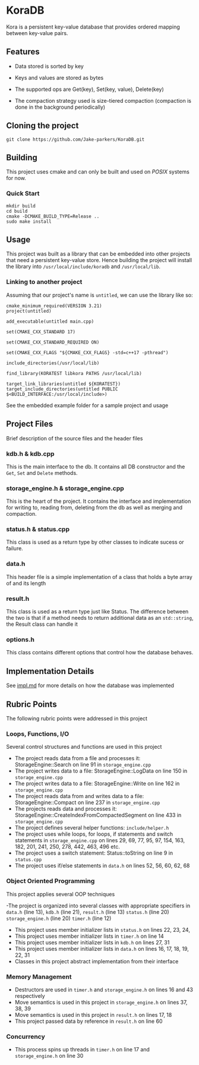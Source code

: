 # KoraDB
Kora is a persistent key-value database that provides ordered mapping between key-value pairs. 

## Features

- Data stored is sorted by key

- Keys and values are stored as bytes

- The supported ops are Get(key), Set(key, value), Delete(key)

- The compaction strategy used is size-tiered compaction (compaction is done in the background periodically)

## Cloning the project

```
git clone https://github.com/Jake-parkers/KoraDB.git
```
## Building

This project uses cmake and can only be built and used on *POSIX* systems for now.

### Quick Start

```
mkdir build
cd build
cmake -DCMAKE_BUILD_TYPE=Release ..
sudo make install
```

## Usage
This project was built as a library that can be embedded into other projects that need a persistent key-value store. Hence building the project will install the library into `/usr/local/include/koradb` and `/usr/local/lib`. 

### Linking to another project

Assuming that our project's name is `untitled`, we can use the library like so:

```
cmake_minimum_required(VERSION 3.21)
project(untitled)

add_executable(untitled main.cpp)

set(CMAKE_CXX_STANDARD 17)

set(CMAKE_CXX_STANDARD_REQUIRED ON)

set(CMAKE_CXX_FLAGS "${CMAKE_CXX_FLAGS} -std=c++17 -pthread")

include_directories(/usr/local/lib)

find_library(KORATEST libkora PATHS /usr/local/lib)

target_link_libraries(untitled ${KORATEST})
target_include_directories(untitled PUBLIC  $<BUILD_INTERFACE:/usr/local/include>)

```
See the embedded example folder for a sample project and usage

## Project Files

Brief description of the source files and the header files

### kdb.h & kdb.cpp

This is the main interface to the db. It contains all DB constructor and the  `Get`, `Set` and `Delete` methods.

### storage_engine.h & storage_engine.cpp

This is the heart of the project. It contains the interface and implementation for writing to, reading from, deleting from the db as well as merging and compaction.

### status.h & status.cpp

This class is used as a return type by other classes to indicate sucess or failure.

### data.h

This header file is a simple implementation of a class that holds a byte array of and its length

### result.h

This class is used as a return type just like Status. The difference between the two is that if a method needs to return additional data as an `std::string`, the Result class can handle it

### options.h

This class contains different options that control how the database behaves.

## Implementation Details

See [impl.md](https://github.com/Jake-parkers/KoraDB/blob/main/impl.md) for more details on how the database was implemented


## Rubric Points

The following rubric points were addressed in this project

### Loops, Functions, I/O

Several control structures and functions are used in this project

- The project reads data from a file and processes it: StorageEngine::Search on line 91 in `storage_engine.cpp`
- The project writes data to a file: StorageEngine::LogData on line 150 in `storage_engine.cpp`
- The project writes data to a file: StorageEngine::Write on line 162 in `storage_engine.cpp`
- The project reads data from and writes data to a file: StorageEngine::Compact on line 237 in `storage_engine.cpp`
- The projects reads data and processes it: StorageEngine::CreateIndexFromCompactedSegment on line 433 in `storage_engine.cpp`
- The project defines several helper functions: `include/helper.h`
- The project uses while loops, for loops, if statements and switch statements in `storage_engine.cpp` on lines 29, 69, 77, 95, 97, 154, 163, 182, 201, 241, 250, 278, 442, 463, 496 etc.
- The project uses a switch statement: Status::toString on line 9 in `status.cpp`
- The project uses if/else statements in `data.h` on lines 52, 56, 60, 62, 68

### Object Oriented Programming

This project applies several OOP techniques

-The project is organized into several classes with appropriate specifiers in `data.h` (line 13), `kdb.h` (line 21), `result.h` (line 13) `status.h` (line 20) `storage_engine.h` (line 20) `timer.h` (line 12)
- This project uses member initializer lists in `status.h` on lines 22, 23, 24, 
- This project uses member initializer lists in `timer.h` on line 14
- This project uses member initializer lists in `kdb.h` on lines 27, 31
- This project uses member initializer lists in `data.h` on lines 16, 17, 18, 19, 22, 31
- Classes in this project abstract implementation from their interface

### Memory Management

- Destructors are used in `timer.h` and `storage_engine.h` on lines 16 and 43 respectively
- Move semantics is used in this project in `storage_engine.h` on lines 37, 38, 39
- Move semantics is used in this project in `result.h` on lines 17, 18
- This project passed data by reference in `result.h` on line 60

### Concurrency

- This process spins up threads in `timer.h` on line 17 and `storage_engine.h` on line 30

